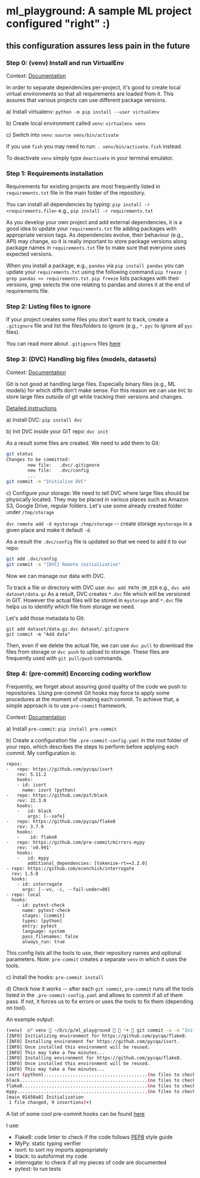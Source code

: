 # ml_playground: A sample ML project configured "right" :)
## this configuration assures less pain in the future

### Step 0: (venv) Install and run VirtualEnv
Context: [Documentation](https://virtualenv.pypa.io/en/latest/)

In order to separate dependencies per-project, it's good to create local virtual environments so that all requirements are loaded from it. This assures that various projects can use different package versions.

a) Install virtualenv: `python -m pip install --user virtualenv`

b) Create local environment called `venv`: `virtualenv venv`

c) Switch into `venv`: `source venv/bin/activate`

If you use `fish` you may need to run: `. venv/bin/activate.fish` instead.

To deactivate `venv` simply type `deactivate` in your terminal emulator.

### Step 1: Requirements installation
Requirements for existing projects are most frequently listed in `requirements.txt` file in the main folder of the repository.

You can install all dependencies by typing: `pip install -r <requirements.file>` e.g., `pip install -r requirements.txt`

As you develop your own project and add external dependencies, it is a good idea to update your `requirements.txt` file adding packages with appropriate version tags. As dependencies evolve, their behaviour (e.g., API) may change, so it is really important to store package versions along package names in `requirements.txt` file to make sure that everyone uses expected versions.

When you install a package, e.g., `pandas` via `pip install pandas` you can update your `requirements.txt` using the following command `pip freeze | grep pandas >> requirements.txt`. `pip freeze` lists packages with their versions, grep selects the one relating to pandas and stores it at the end of requirements file.

### Step 2: Listing files to ignore
If your project creates some files you don't want to track, create a `.gitignore` file and list the files/folders to ignore (e.g., `*.pyc` to ignore all `pyc` files).

You can read more about `.gitignore` files [here](https://www.atlassian.com/git/tutorials/saving-changes/gitignore)

### Step 3: (DVC) Handling big files (models, datasets)
Context: [Documentation](https://dvc.org/)

Git is not good at handling large files. Especially binary files (e.g., ML models) for which diffs don't make sense. For this reason we can use `DVC` to store large files outside of git while tracking their versions and changes.

[Detailed instructions](https://dvc.org/doc/start/data-management/data-versioning)

a) Install DVC: `pip install dvc`

b) Init DVC inside your GIT repo: `dvc init`

As a result some files are created. We need to add them to Git:

```bash
git status
Changes to be committed:
        new file:   .dvc/.gitignore
        new file:   .dvc/config
        ...
git commit -m "Initialize DVC"
```
c) Configure your storage:
We need to tell DVC where large files should be physically located. They may be placed in various places such as Amazon S3, Google Drive, regular folders. Let's use some already created folder under `/tmp/storage`

`dvc remote add -d mystorage /tmp/storage` -- create storage `mystorage` in a given place and make it default `-d`.

As a result the `.dvc/config` file is updated so that we need to add it to our repo:

```bash
git add .dvc/config
git commit -m "[DVC] Remote initialization"
```

Now we can manage our data with DVC.

To track a file or directory with DVC use: `dvc add PATH_OR_DIR` e.g., `dvc add dataset/data.gz`
As a result, DVC creates `*.dvc` file which will be versioned in GIT. However the actual files will be stored in `mystorage` and `*.dvc` file helps us to identify which file from storage we need.

Let's add those metadata to Git: 
```
git add dataset/data.gz.dvc dataset/.gitignore
git commit -m "Add data"
```

Then, even if we delete the actual file, we can use `dvc pull` to download the files from storage or `dvc push` to upload to storage. These files are frequently used with `git pull/push` commands.

### Step 4: (pre-commit) Encorcing coding workflow
Frequently, we forget about assuring good quality of the code we push to repositories. Using pre-commit Git hooks may force to apply some procedures at the moment of creating each commit. To achieve that, a simple approach is to use `pre-commit` framework.

Context: [Documentation](https://pre-commit.com/)

a) Install `pre-commit`: `pip install pre-commit`

b) Create a configuration file `.pre-commit-config.yaml` in the root folder of your repo, which describes the steps to perform before applying each commit. My configuration is:

```
repos:
-   repo: https://github.com/pycqa/isort
    rev: 5.11.2
    hooks:
    - id: isort
      name: isort (python)
-   repo: https://github.com/psf/black
    rev: 22.3.0
    hooks:
    -   id: black
        args: [--safe]
-   repo: https://github.com/pycqa/flake8
    rev: 3.7.9
    hooks:
    -    id: flake8
-   repo: https://github.com/pre-commit/mirrors-mypy
    rev: 'v0.991'
    hooks:
    -   id: mypy
        additional_dependencies: [tokenize-rt==3.2.0]
- repo: https://github.com/econchick/interrogate
  rev: 1.5.0  
  hooks:
    - id: interrogate
      args: [--vv, -i, --fail-under=80]
- repo: local
  hooks:
    - id: pytest-check
      name: pytest-check
      stages: [commit]
      types: [python]
      entry: pytest
      language: system
      pass_filenames: false
      always_run: true 
```

This config lists all the tools to use, their repository names and optional parameters. Note: `pre-commit` creates a separate `venv` in which it uses the tools.

c) Install the hooks: `pre-commit install`

d) Check how it works -- after each `git commit`, `pre-commit` runs all the tools listed in the `.pre-commit-config.yaml` and allows to commit if all of them pass. If not, it forces us to fix errors or uses the tools to fix them (depending on tool).

An example output:
```bash
(venv)  ◰³ venv  ~/D/c/p/ml_playground   *+  git commit -a -m "Initialization"                            Thu 29 Dec 2022 09:45:59 PM CET
[INFO] Initializing environment for https://github.com/pycqa/flake8.
[INFO] Installing environment for https://github.com/pycqa/isort.
[INFO] Once installed this environment will be reused.
[INFO] This may take a few minutes...
[INFO] Installing environment for https://github.com/pycqa/flake8.
[INFO] Once installed this environment will be reused.
[INFO] This may take a few minutes...
isort (python).......................................(no files to check)Skipped
black................................................(no files to check)Skipped
flake8...............................................(no files to check)Skipped
mypy.................................................(no files to check)Skipped
[main 81450a8] Initialization
 1 file changed, 9 insertions(+)
```

A list of some cool pre-commit hooks can be found [here](https://towardsdatascience.com/4-pre-commit-plugins-to-automate-code-reviewing-and-formatting-in-python-c80c6d2e9f5)

I use:
* Flake8: code linter to check if the code follows [PEP8](https://peps.python.org/pep-0008/) style guide
* MyPy: static typing verifier
* isort: to sort my imports appropriately
* black: to autoformat my code
* interrogate: to check if all my pieces of code are documented
* pytest: to run tests
